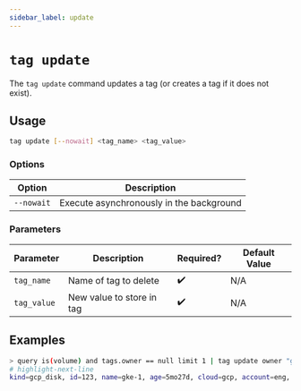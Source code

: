 ```yaml
---
sidebar_label: update
---
```


# `tag update`

The `tag update` command updates a tag (or creates a tag if it does not exist).

## Usage

```bash
tag update [--nowait] <tag_name> <tag_value>
```

### Options

| Option     | Description                              |
| ---------- | ---------------------------------------- |
| `--nowait` | Execute asynchronously in the background |

### Parameters

| Parameter   | Description               | Required? | Default Value |
| ----------- | ------------------------- | --------- | ------------- |
| `tag_name`  | Name of tag to delete     | ✔️        | N/A           |
| `tag_value` | New value to store in tag | ✔️        | N/A           |

## Examples

```bash title="Update a tag using a format template"
> query is(volume) and tags.owner == null limit 1 | tag update owner "gen_{/ancestors.account.reported.name}_{name}"
# highlight-next-line
kind=gcp_disk, id=123, name=gke-1, age=5mo27d, cloud=gcp, account=eng, region=us-central1, zone=us-central1-c
```

